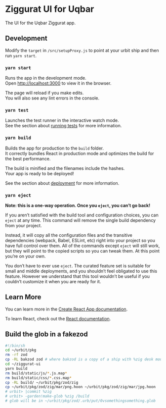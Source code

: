 # Ziggurat UI for Uqbar

The UI for the Uqbar Ziggurat app.

## Development

Modify the `target` in `/src/setupProxy.js` to point at your urbit ship and then run `yarn start`.

### `yarn start`

Runs the app in the development mode.\
Open [http://localhost:3000](http://localhost:3000/apps/ziggurat) to view it in the browser.

The page will reload if you make edits.\
You will also see any lint errors in the console.

### `yarn test`

Launches the test runner in the interactive watch mode.\
See the section about [running tests](https://facebook.github.io/create-react-app/docs/running-tests) for more information.

### `yarn build`

Builds the app for production to the `build` folder.\
It correctly bundles React in production mode and optimizes the build for the best performance.

The build is minified and the filenames include the hashes.\
Your app is ready to be deployed!

See the section about [deployment](https://facebook.github.io/create-react-app/docs/deployment) for more information.

### `yarn eject`

**Note: this is a one-way operation. Once you `eject`, you can’t go back!**

If you aren’t satisfied with the build tool and configuration choices, you can `eject` at any time. This command will remove the single build dependency from your project.

Instead, it will copy all the configuration files and the transitive dependencies (webpack, Babel, ESLint, etc) right into your project so you have full control over them. All of the commands except `eject` will still work, but they will point to the copied scripts so you can tweak them. At this point you’re on your own.

You don’t have to ever use `eject`. The curated feature set is suitable for small and middle deployments, and you shouldn’t feel obligated to use this feature. However we understand that this tool wouldn’t be useful if you couldn’t customize it when you are ready for it.

## Learn More

You can learn more in the [Create React App documentation](https://facebook.github.io/create-react-app/docs/getting-started).

To learn React, check out the [React documentation](https://reactjs.org/).

## Build the glob in a fakezod

```bash
#!/bin/sh
cd ~/urbit/pkg
rm -rf zod
cp -RL bakzod zod # where bakzod is a copy of a ship with %zig desk mounted
cd ~/ziggurat-ui
yarn build
rm build/static/js/*.js.map*
rm build/static/css/*.css.map*
cp -RL build/ ~/urbit/pkg/zod/zig
cp ~/urbit/pkg/zod/zig/mar/png.hoon ~/urbit/pkg/zod/zig/mar/jpg.hoon
# urbit> |commit %zig
# urbit> -garden!make-glob %zig /build
# glob will be in ~/urbit/pkg/zod/.urb/put/0vsomethingsomething.glob
```
